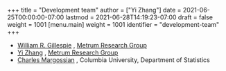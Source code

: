 +++
title = "Development team"
author = ["Yi Zhang"]
date = 2021-06-25T00:00:00-07:00
lastmod = 2021-06-28T14:19:23-07:00
draft = false
weight = 1001
[menu.main]
  weight = 1001
  identifier = "development-team"
+++

-   [William R. Gillespie](mailto:billg@metrumrg.com) , [Metrum Research Group](https://www.metrumrg.com/)
-   [Yi Zhang](mailto:yiz@metrumrg.com) , [Metrum Research Group](https://www.metrumrg.com/)
-   [Charles Margossian](mailto:charles.margossian@columbia.edu) , Columbia University, Department of Statistics
